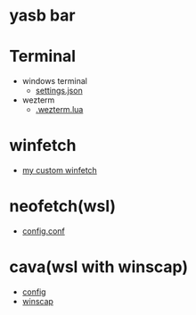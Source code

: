 # yasb bar


# Terminal
* windows terminal
   - [settings.json]()
* wezterm
   - [.wezterm.lua]()

# winfetch
* [my custom winfetch](https://github.com/Rifqi2007c/winfetch-custom-theme)

# neofetch(wsl)
* [config.conf]()

# cava(wsl with winscap)
* [config]()
* [winscap](https://github.com/quantum5/winscap)
